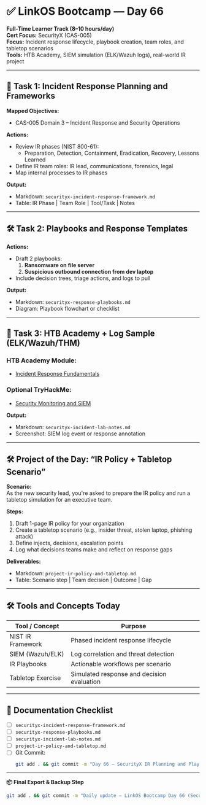 # ✅ LinkOS Bootcamp — Day 66

**Full-Time Learner Track (8–10 hours/day)**  
**Cert Focus:** SecurityX (CAS-005)  
**Focus:** Incident response lifecycle, playbook creation, team roles, and tabletop scenarios  
**Tools:** HTB Academy, SIEM simulation (ELK/Wazuh logs), real-world IR project

---

## 🚨 Task 1: Incident Response Planning and Frameworks

**Mapped Objectives:**  
- CAS-005 Domain 3 – Incident Response and Security Operations

**Actions:**  
- Review IR phases (NIST 800-61):  
  - Preparation, Detection, Containment, Eradication, Recovery, Lessons Learned  
- Define IR team roles: IR lead, communications, forensics, legal  
- Map internal processes to IR phases

**Output:**  
- Markdown: `securityx-incident-response-framework.md`  
- Table: IR Phase | Team Role | Tool/Task | Notes

---

## 🛠 Task 2: Playbooks and Response Templates

**Actions:**  
- Draft 2 playbooks:  
  1. **Ransomware on file server**  
  2. **Suspicious outbound connection from dev laptop**  
- Include decision trees, triage actions, and logs to pull

**Output:**  
- Markdown: `securityx-response-playbooks.md`  
- Diagram: Playbook flowchart or checklist

---

## 🧪 Task 3: HTB Academy + Log Sample (ELK/Wazuh/THM)

### HTB Academy Module:
- [Incident Response Fundamentals](https://academy.hackthebox.com/module/168)

### Optional TryHackMe:
- [Security Monitoring and SIEM](https://tryhackme.com/room/securitymonitoring)

**Output:**  
- Markdown: `securityx-incident-lab-notes.md`  
- Screenshot: SIEM log event or response annotation

---

## 🛠️ Project of the Day: “IR Policy + Tabletop Scenario”

**Scenario:**  
As the new security lead, you're asked to prepare the IR policy and run a tabletop simulation for an executive team.

**Steps:**  
1. Draft 1-page IR policy for your organization  
2. Create a tabletop scenario (e.g., insider threat, stolen laptop, phishing attack)  
3. Define injects, decisions, escalation points  
4. Log what decisions teams make and reflect on response gaps

**Deliverables:**  
- Markdown: `project-ir-policy-and-tabletop.md`  
- Table: Scenario step | Team decision | Outcome | Gap

---

## 🛠️ Tools and Concepts Today

| Tool / Concept      | Purpose                                        |
|---------------------|------------------------------------------------|
| NIST IR Framework   | Phased incident response lifecycle             |
| SIEM (Wazuh/ELK)    | Log correlation and threat detection           |
| IR Playbooks        | Actionable workflows per scenario              |
| Tabletop Exercise   | Simulated response and decision evaluation     |

---

## 📁 Documentation Checklist

- [ ] `securityx-incident-response-framework.md`  
- [ ] `securityx-response-playbooks.md`  
- [ ] `securityx-incident-lab-notes.md`  
- [ ] `project-ir-policy-and-tabletop.md`  
- [ ] Git Commit:
  ```bash
  git add . && git commit -m "Day 66 – SecurityX IR Planning and Playbooks" && git push origin main
  ```

---

**📦 Final Export & Backup Step**

```bash
git add . && git commit -m "Daily update – LinkOS Bootcamp Day 66 (SecurityX Incident Response)" && git push origin main
```
